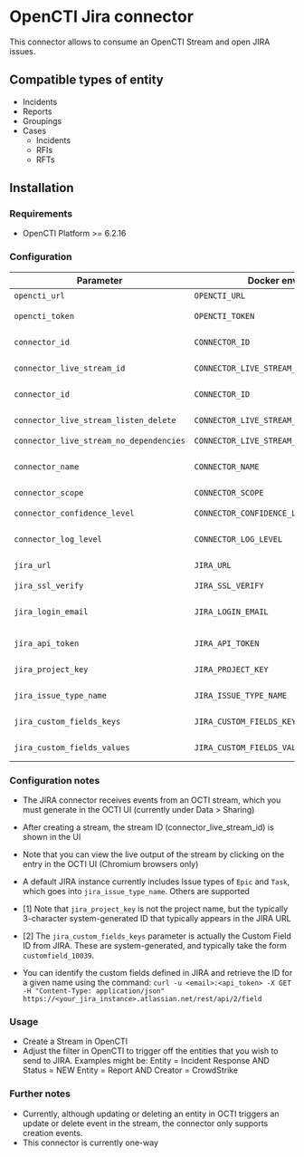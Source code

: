 # OpenCTI Jira connector

This connector allows to consume an OpenCTI Stream and open JIRA issues.

## Compatible types of entity

- Incidents
- Reports
- Groupings
- Cases
    - Incidents
    - RFIs
    - RFTs


## Installation

### Requirements

- OpenCTI Platform >= 6.2.16

### Configuration

| Parameter                               | Docker envvar                           | Mandatory | Description                                                                                   |
|-----------------------------------------|-----------------------------------------| --------- |-----------------------------------------------------------------------------------------------|
| `opencti_url`                           | `OPENCTI_URL`                           | Yes       | The URL of the OpenCTI platform.                                                              |
| `opencti_token`                         | `OPENCTI_TOKEN`                         | Yes       | The default admin token configured in the OpenCTI platform parameters file.                   |
| `connector_id`                          | `CONNECTOR_ID`                          | Yes       | A valid arbitrary `UUIDv4` that must be unique for this connector.                            |
| `connector_live_stream_id`              | `CONNECTOR_LIVE_STREAM_ID`              | Yes       | ID of the OpenCTI stream for the JIRA connector from the OpenCTI console                      |
| `connector_id`                          | `CONNECTOR_ID`                          | Yes       | A valid arbitrary `UUIDv4` that must be unique for this connector.                            |
| `connector_live_stream_listen_delete`   | `CONNECTOR_LIVE_STREAM_LISTEN_DELETE`   | Yes       | Whether entity deletions should be processed (not currently implemented)                      |
| `connector_live_stream_no_dependencies` | `CONNECTOR_LIVE_STREAM_NO_DEPENDENCIES` | Yes       | tbc                                                                                           |
| `connector_name`                        | `CONNECTOR_NAME`                        | Yes       | Name of connector (eg. "CONNECTOR_NAME=JIRA", including the "")                               |
| `connector_scope`                       | `CONNECTOR_SCOPE`                       | Yes       | Must be `jira`                                                                                |
| `connector_confidence_level`            | `CONNECTOR_CONFIDENCE_LEVEL`            | Yes       | The default confidence level for created sightings (a number between 1 and 4).                |
| `connector_log_level`                   | `CONNECTOR_LOG_LEVEL`                   | Yes       | The log level for this connector, could be `debug`, `info`, `warn` or `error` (less verbose). |
| `jira_url`                              | `JIRA_URL`                              | Yes       | URL to the JIRA server (eg. https://<your_instance_name>.atlassian.net).                      |
| `jira_ssl_verify`                       | `JIRA_SSL_VERIFY`                       | Yes       | Whether to verify SSL (default=`true`).                                                       |
| `jira_login_email`                      | `JIRA_LOGIN_EMAIL`                      | Yes       | The email for the JIRA account with API access that the connector will use to create issues   |
| `jira_api_token`                        | `JIRA_API_TOKEN`                        | Yes       | The API key for the JIRA account (currently ~175 chars in length)                             |
| `jira_project_key`                      | `JIRA_PROJECT_KEY`                      | Yes       | JIRA Project Key (not name) where the issues will be created  [1]                             |
| `jira_issue_type_name`                  | `JIRA_ISSUE_TYPE_NAME`                  | Yes       | Issue type that the connector will create (default=`Epic`, other types of Task, etc           |
| `jira_custom_fields_keys`               | `JIRA_CUSTOM_FIELDS_KEYS`               | Yes*      | System generated key (not ID [2]) as a CSV list for custom fields in issue to be populated    |
| `jira_custom_fields_values`             | `JIRA_CUSTOM_FIELDS_VALUES`             | Yes*      | Static values to go into the custom fields (same order)                                       |


### Configuration notes
- The JIRA connector receives events from an OCTI stream, which you must generate in the OCTI UI (currently under Data > Sharing)
- After creating a stream, the stream ID (connector_live_stream_id) is shown in the UI
-   Note that you can view the live output of the stream by clicking on the entry in the OCTI UI (Chromium browsers only)
- A default JIRA instance currently includes Issue types of `Epic` and `Task`, which goes into `jira_issue_type_name`. Others are supported

- [1] Note that `jira_project_key` is not the project name, but the typically 3-character system-generated ID that typically appears in the JIRA URL
- [2] The `jira_custom_fields_keys` parameter is actually the Custom Field ID from JIRA. These are system-generated, and typically take the form `customfield_10039`.
-  You can identify the custom fields defined in JIRA and retrieve the ID for a given name using the command:
      `curl -u <email>:<api_token> -X GET -H "Content-Type: application/json" https://<your_jira_instance>.atlassian.net/rest/api/2/field`


### Usage
- Create a Stream in OpenCTI
- Adjust the filter in OpenCTI to trigger off the entities that you wish to send to JIRA. Examples might be:
    Entity = Incident Response  AND  Status = NEW
    Entity = Report  AND  Creator = CrowdStrike


### Further notes
- Currently, although updating or deleting an entity in OCTI triggers an update or delete event in the stream, the connector only supports creation events.
- This connector is currently one-way
